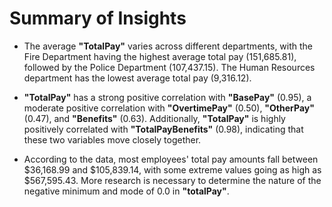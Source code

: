 # Summary of Insights
* The average **"TotalPay"** varies across different departments, with the Fire Department having the highest average total pay (151,685.81), followed by the Police Department (107,437.15). The Human Resources department has the lowest average total pay (9,316.12).

* **"TotalPay"** has a strong positive correlation with **"BasePay"** (0.95), a moderate positive correlation with **"OvertimePay"** (0.50), **"OtherPay"** (0.47), and **"Benefits"** (0.63). Additionally, **"TotalPay"** is highly positively correlated with **"TotalPayBenefits"** (0.98), indicating that these two variables move closely together.

* According to the data, most employees' total pay amounts fall between $36,168.99 and $105,839.14, with some extreme values going as high as $567,595.43. More research is necessary to determine the nature of the negative minimum and mode of 0.0 in **"totalPay"**. 